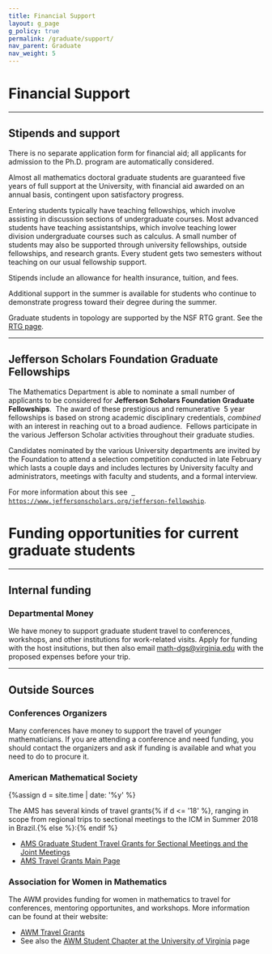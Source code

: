 ```yaml
---
title: Financial Support
layout: g_page
g_policy: true
permalink: /graduate/support/
nav_parent: Graduate
nav_weight: 5
---
```


<h1 class="mb-3">Financial Support</h1>

---

## Stipends and support

<p>There is no separate application form for financial aid; all applicants for admission to the Ph.D. program are automatically considered.</p>

<p>Almost all mathematics doctoral graduate students are guaranteed five years of full support at the University, with financial aid awarded on an annual basis, contingent upon satisfactory progress.</p>

<p>Entering students typically have teaching fellowships, which involve assisting in discussion sections of undergraduate courses. Most advanced students have teaching assistantships, which involve teaching lower division undergraduate courses such as calculus. A small number of students may also be supported through university fellowships, outside fellowships, and research grants. Every student gets two semesters without teaching on our usual fellowship support.</p>

<p>Stipends include an allowance for health insurance, tuition, and fees.</p>

<p>Additional support in the summer is available for students who continue to demonstrate progress toward their degree during the summer.</p>

Graduate students in topology are supported by the NSF RTG grant. See the [RTG page](https://math.virginia.edu/geomtop/).

---

## Jefferson Scholars Foundation Graduate Fellowships

<p>The Mathematics Department is able to nominate a small number of applicants to be considered for <strong>Jefferson Scholars Foundation Graduate Fellowships</strong>.&nbsp; The award of these prestigious and remunerative&nbsp; 5 year fellowships is based on strong academic disciplinary credentials, <em>combined</em> with an interest in reaching out to a broad audience.&nbsp; Fellows participate in the various Jefferson Scholar activities throughout their graduate studies.&nbsp;</p>

<p>Candidates nominated by the various University departments are invited by the Foundation to attend a selection competition conducted in late February which lasts a couple days and includes lectures by University faculty and administrators, meetings with faculty and students, and a formal interview.</p>

<p>For more information about this see&nbsp; <a href=" https://www.jeffersonscholars.org/jefferson-fellowship"><code class="highlighter-rouge"> https://www.jeffersonscholars.org/jefferson-fellowship</code></a>.</p>


<h1 class="mb-3">Funding opportunities for current graduate students</h1>

---

<h2 class="mb-3">Internal funding</h2>


### Departmental Money

We have money to support graduate student travel to conferences, workshops,
and other institutions for work-related visits. Apply for funding with the host
insitutions, but then also email <a
href="mailto:math-dgs@virginia.edu">math-dgs@virginia.edu</a> with the proposed
expenses before your trip.

---

<h2 class="mb-3">Outside Sources</h2>

### Conferences Organizers

Many conferences have money to support the travel of younger mathematicians. If you are attending a conference and need funding, you should contact the organizers and ask if funding is available and what you need to do to procure it.



### American Mathematical Society

{%assign d = site.time | date: '%y' %}

The AMS has several kinds of travel grants{% if d <= '18' %}, ranging in scope from regional trips to sectional meetings to the ICM in Summer 2018 in Brazil.{% else %}:{% endif %}
- <a href="http://www.ams.org/programs/travel-grants/grad-students/emp-student-JMM">AMS Graduate Student Travel Grants for Sectional Meetings and the Joint Meetings</a>
- <a href="http://www.ams.org/programs/travel-grants/travel-grants">AMS Travel Grants Main Page</a>


### Association for Women in Mathematics

The AWM provides funding for women in mathematics to travel for conferences, mentoring opportunites, and workshops. More information can be found at their website:
- <a href="https://sites.google.com/site/awmmath/programs/travel-grants">AWM Travel Grants</a>
- See also the [AWM Student Chapter at the University of Virginia](http://people.virginia.edu/~er2eq/uva-awm/) page
